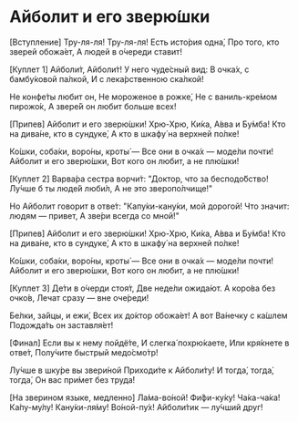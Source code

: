 # Айболит и его зверю́шки

[Вступление]
Тру-ля-ля! Тру-ля-ля!
Есть исто́рия одна́,
Про того, кто зверей обожа́ет,
А людей в о́череди ставит!

[Куплет 1]
Айболи́т, Айболи́т!
У него чуде́сный вид:
В очка́х, с бамбу́ковой па́лкой,
И с лека́рственною ска́лкой!

Не конфе́ты любит он,
Не мороженое в рожке́,
Не с ваниль-кре́мом пирожо́к,
А звере́й он любит больше всех!

[Припев]
Айболит и его зверю́шки!
Хрю-Хрю, Ки́ка, А́вва и Бу́мба!
Кто на дива́не, кто в сундуке́,
А кто в шкафу́ на верхней по́лке!

Ко́шки, соба́ки, воро́ны, кроты́ —
Все они в очка́х — моде́ли почти!
Айболит и его зверю́шки,
Вот кого он любит, а не плю́шки!

[Куплет 2]
Варва́ра сестра ворчи́т:
"Доктор, что за бесподо́бство!
Лу́чше б ты люде́й люби́л,
А не это зверопо́лчище!"

Но Айболит говорит в отве́т:
"Капу́ки-кану́ки, мой дорогой!
Что значит: людям — привет,
А зве́ри всегда со мной!"

[Припев]
Айболит и его зверю́шки!
Хрю-Хрю, Ки́ка, А́вва и Бу́мба!
Кто на дива́не, кто в сундуке́,
А кто в шкафу́ на верхней по́лке!

Ко́шки, соба́ки, воро́ны, кроты́ —
Все они в очка́х — моде́ли почти!
Айболит и его зверю́шки,
Вот кого он любит, а не плю́шки!

[Куплет 3]
Де́ти в о́черди стоя́т, 
Две неде́ли ожида́ют.
А коро́ва без очко́в, 
Лечат сразу — вне оче́реди!

Бе́лки, за́йцы, и ежи́, 
Всех их до́ктор обожа́ет!
А вот Ва́нечку с ка́шлем 
Подожда́ть он заставля́ет!

[Финал]
Если вы к нему пойдё́те,
И слегка́ похрю́каете,
Или кря́кнете в отве́т,
Полу́чите быстрый медо́смо́тр!

Лу́чше в шку́ре вы звери́ной
Приходи́те к Айболи́ту!
И тогда́, тогда́, тогда́,
Он вас при́мет без труда́!

[На зверином языке, медленно]
Ла́ма-во́ной! Фи́фи-ку́ку!
Ча́ка-ча́ка! Ка́пу-му́лу!
Кану́ки-ля́му! Во́ной-пу́х!
Айболи́тик — лу́чший друг!